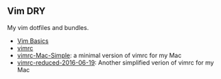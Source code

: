 ## Vim DRY

My vim dotfiles and bundles.

* [Vim Basics](vim-basics.md)
* [vimrc](vimrc)
* [vimrc-Mac-Simple](vimrc-Mac-Simple): a minimal version of vimrc for my Mac
* [vimrc-reduced-2016-06-19](vimrc-reduced-2016-06-19): Another simplified verion of vimrc for my Mac

